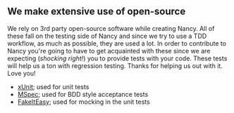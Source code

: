 ## We make extensive use of open-source

We rely on 3rd party open-source software while creating Nancy. All of these fall on the testing side of Nancy and since we try to use a TDD workflow, as much as possible, they are used a lot. In order to contribute to Nancy you're going to have to get acquainted with these since we are expecting (_shocking right!_) you to provide tests with your code. These tests will help us a ton with regression testing. Thanks for helping us out with it. Love you!

* [xUnit](http://xunit.codeplex.com); used for unit tests
* [MSpec](https://github.com/machine/machine.specifications); used for BDD style acceptance tests
* [FakeItEasy](http://code.google.com/p/fakeiteasy); used for mocking in the unit tests